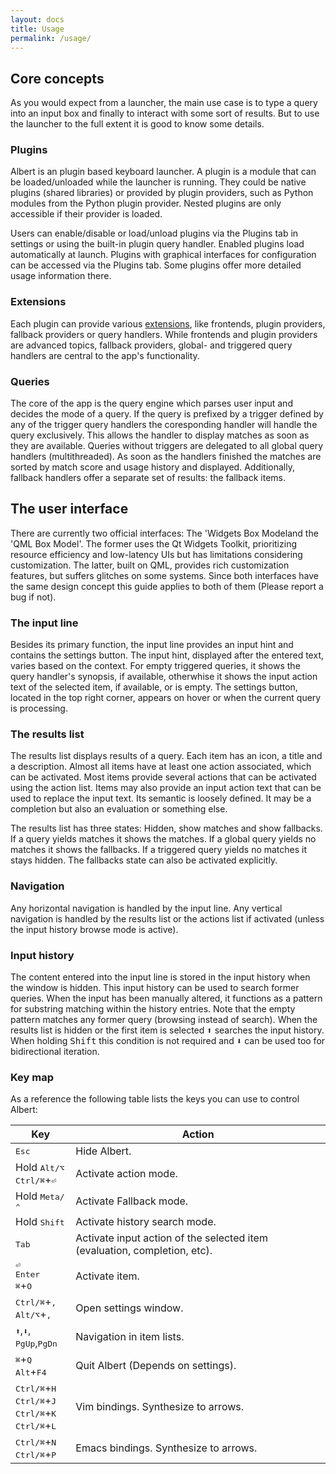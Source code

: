 ```yaml
---
layout: docs
title: Usage
permalink: /usage/
---
```



## Core concepts

As you would expect from a launcher, the main use case is to type a query into an input box and finally to interact with some sort of results. But to use the launcher to the full extent it is good to know some details.

### Plugins

Albert is an plugin based keyboard launcher. 
A plugin is a module that can be loaded/unloaded while the launcher is running.
They could be native plugins (shared libraries) or provided by plugin providers, such as Python modules from the Python plugin provider.
Nested plugins are only accessible if their provider is loaded.

Users can enable/disable or load/unload plugins via the Plugins tab in settings or using the built-in plugin query handler.
Enabled plugins load automatically at launch.
Plugins with graphical interfaces for configuration can be accessed via the Plugins tab.
Some plugins offer more detailed usage information there.

### Extensions

Each plugin can provide various [extensions](https://albertlauncher.github.io/reference/classalbert_1_1Extension.html), like frontends, plugin providers, fallback providers or query handlers. 
While frontends and plugin providers are advanced topics, fallback providers, global- and triggered query handlers are central to the app's functionality.

### Queries

The core of the app is the query engine which parses user input and decides the mode of a query.
If the query is prefixed by a trigger defined by any of the trigger query handlers the coresponding handler will handle the query exclusively.
This allows the handler to display matches as soon as they are available. 
Queries without triggers are delegated to all global query handlers (multithreaded).
As soon as the handlers finished the matches are sorted by match score and usage history and displayed.
Additionally, fallback handlers offer a separate set of results: the fallback items.

## The user interface

There are currently two official interfaces: 
The 'Widgets Box Modeland the 'QML Box Model'.
The former uses the Qt Widgets Toolkit, prioritizing resource efficiency and low-latency UIs but has limitations considering customization.
The latter, built on QML, provides rich customization features, but suffers glitches on some systems.
Since both interfaces have the same design concept this guide applies to both of them (Please report a bug if not).

### The input line 

Besides its primary function, the input line provides an input hint and contains the settings button.
The input hint, displayed after the entered text, varies based on the context.
For empty triggered queries, it shows the query handler's synopsis, if available, otherwhise it shows the input action text of the selected item, if available, or is empty.
The settings button, located in the top right corner, appears on hover or when the current query is processing.

### The results list

The results list displays results of a query. 
Each item has an icon, a title and a description. 
Almost all items have at least one action associated, which can be activated.
Most items provide several actions that can be activated using the action list.
Items may also provide an input action text that can be used to replace the input text. 
Its semantic is loosely defined. 
It may be a completion but also an evaluation or something else.

The results list has three states: Hidden, show matches and show fallbacks.
If a query yields matches it shows the matches.
If a global query yields no matches it shows the fallbacks.
If a triggered query yields no matches it stays hidden.
The fallbacks state can also be activated explicitly.

### Navigation

Any horizontal navigation is handled by the input line.
Any vertical navigation is handled by the results list or the actions list if activated (unless the input history browse mode is active).

### Input history

The content entered into the input line is stored in the input history when the window is hidden. 
This input history can be used to search former queries.
When the input has been manually altered, it functions as a pattern for substring matching within the history entries.
Note that the empty pattern matches any former query (browsing instead of search).
When the results list is hidden or the first item is selected <kbd>⬆</kbd> searches the input history.
When holding <kbd>Shift</kbd> this condition is not required and <kbd>⬇</kbd> can be used too for bidirectional iteration. 

### Key map

As a reference the following table lists the keys you can use to control Albert:

Key  | Action
------------- | -------------
<kbd>Esc</kbd> | Hide Albert.
Hold <kbd>Alt/⌥</kbd><br><kbd>Ctrl/⌘</kbd>+<kbd>⏎</kbd> | Activate action mode.
Hold <kbd>Meta/⌃</kbd> | Activate Fallback mode.
Hold <kbd>Shift</kbd> | Activate history search mode.
<kbd>Tab</kbd> | Activate input action of the selected item (evaluation, completion, etc).
<kbd>⏎</kbd><br><kbd>Enter</kbd><br><kbd>⌘</kbd>+<kbd>O</kbd> | Activate item.
<kbd>Ctrl/⌘</kbd>+<kbd>,</kbd><br><kbd>Alt/⌥</kbd>+<kbd>,</kbd>| Open settings window.
<kbd>⬆</kbd>,<kbd>⬇</kbd>,<br><kbd>PgUp</kbd>,<kbd>PgDn</kbd> | Navigation in item lists.
<kbd>⌘</kbd>+<kbd>Q</kbd><br><kbd>Alt</kbd>+<kbd>F4</kbd> | Quit Albert (Depends on settings).
<kbd>Ctrl/⌘</kbd>+<kbd>H</kbd><br><kbd>Ctrl/⌘</kbd>+<kbd>J</kbd><br><kbd>Ctrl/⌘</kbd>+<kbd>K</kbd><br><kbd>Ctrl/⌘</kbd>+<kbd>L</kbd> | Vim bindings. Synthesize to arrows.
<kbd>Ctrl/⌘</kbd>+<kbd>N</kbd><br><kbd>Ctrl/⌘</kbd>+<kbd>P</kbd> | Emacs bindings. Synthesize to arrows.
